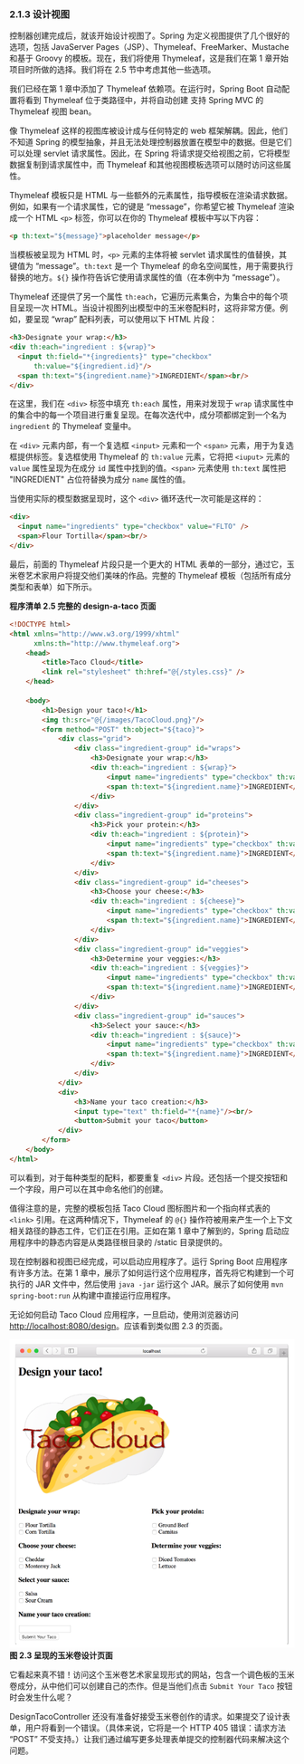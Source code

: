 ### 2.1.3 设计视图

控制器创建完成后，就该开始设计视图了。Spring 为定义视图提供了几个很好的选项，包括 JavaServer Pages（JSP）、Thymeleaf、FreeMarker、Mustache 和基于 Groovy 的模板。现在，我们将使用 Thymeleaf，这是我们在第 1 章开始项目时所做的选择。我们将在 2.5 节中考虑其他一些选项。

我们已经在第 1 章中添加了 Thymeleaf 依赖项。在运行时，Spring Boot 自动配置将看到 Thymeleaf 位于类路径中，并将自动创建
支持 Spring MVC 的 Thymeleaf 视图 bean。

像 Thymeleaf 这样的视图库被设计成与任何特定的 web 框架解耦。因此，他们不知道 Spring 的模型抽象，并且无法处理控制器放置在模型中的数据。但是它们可以处理 servlet 请求属性。因此，在 Spring 将请求提交给视图之前，它将模型数据复制到请求属性中，而 Thymeleaf 和其他视图模板选项可以随时访问这些属性。

Thymeleaf 模板只是 HTML 与一些额外的元素属性，指导模板在渲染请求数据。例如，如果有一个请求属性，它的键是 “message”，你希望它被 Thymeleaf 渲染成一个 HTML `<p>` 标签，你可以在你的 Thymeleaf 模板中写以下内容：

```html
<p th:text="${message}">placeholder message</p>
```

当模板被呈现为 HTML 时，`<p>` 元素的主体将被 servlet 请求属性的值替换，其键值为 “message”。`th:text` 是一个 Thymeleaf 的命名空间属性，用于需要执行替换的地方。`${}` 操作符告诉它使用请求属性的值（在本例中为 “message”）。

Thymeleaf 还提供了另一个属性 `th:each`，它遍历元素集合，为集合中的每个项目呈现一次 HTML。当设计视图列出模型中的玉米卷配料时，这将非常方便。例如，要呈现 “wrap” 配料列表，可以使用以下 HTML 片段：

```html
<h3>Designate your wrap:</h3>
<div th:each="ingredient : ${wrap}">
  <input th:field="*{ingredients}" type="checkbox"
      th:value="${ingredient.id}"/>
  <span th:text="${ingredient.name}">INGREDIENT</span><br/>
</div>
```

在这里，我们在 `<div>` 标签中填充 `th:each` 属性，用来对发现于 `wrap` 请求属性中的集合中的每一个项目进行重复呈现。在每次迭代中，成分项都绑定到一个名为 `ingredient` 的 Thymeleaf 变量中。

在 `<div>` 元素内部，有一个复选框 `<input>` 元素和一个 `<span>` 元素，用于为复选框提供标签。复选框使用 Thymeleaf 的 `th:value` 元素，它将把 `<iuput>` 元素的 `value` 属性呈现为在成分 `id` 属性中找到的值。`<span>` 元素使用 `th:text` 属性把 "INGREDIENT" 占位符替换为成分 `name` 属性的值。

当使用实际的模型数据呈现时，这个 `<div>` 循环迭代一次可能是这样的：

```html
<div>
  <input name="ingredients" type="checkbox" value="FLTO" />
  <span>Flour Tortilla</span><br/>
</div>
```

最后，前面的 Thymeleaf 片段只是一个更大的 HTML 表单的一部分，通过它，玉米卷艺术家用户将提交他们美味的作品。完整的 Thymeleaf 模板（包括所有成分类型和表单）如下所示。

**程序清单 2.5 完整的 design-a-taco 页面**
```html
<!DOCTYPE html>
<html xmlns="http://www.w3.org/1999/xhtml"
      xmlns:th="http://www.thymeleaf.org">
    <head>
        <title>Taco Cloud</title>
        <link rel="stylesheet" th:href="@{/styles.css}" />
    </head>
    
    <body>
        <h1>Design your taco!</h1>
        <img th:src="@{/images/TacoCloud.png}"/>
        <form method="POST" th:object="${taco}">
            <div class="grid">
                <div class="ingredient-group" id="wraps">
                    <h3>Designate your wrap:</h3>
                    <div th:each="ingredient : ${wrap}">
                        <input name="ingredients" type="checkbox" th:value="${ingredient.id}"/>
                        <span th:text="${ingredient.name}">INGREDIENT</span><br/>
                    </div>
                </div>
                <div class="ingredient-group" id="proteins">
                    <h3>Pick your protein:</h3>
                    <div th:each="ingredient : ${protein}">
                        <input name="ingredients" type="checkbox" th:value="${ingredient.id}" />
                        <span th:text="${ingredient.name}">INGREDIENT</span><br/>
                    </div>
                </div>
                <div class="ingredient-group" id="cheeses">
                    <h3>Choose your cheese:</h3>
                    <div th:each="ingredient : ${cheese}">
                        <input name="ingredients" type="checkbox" th:value="${ingredient.id}"/>
                        <span th:text="${ingredient.name}">INGREDIENT</span><br/>
                    </div>
                </div>
                <div class="ingredient-group" id="veggies">
                    <h3>Determine your veggies:</h3>
                    <div th:each="ingredient : ${veggies}">
                        <input name="ingredients" type="checkbox" th:value="${ingredient.id}"/>
                        <span th:text="${ingredient.name}">INGREDIENT</span><br/>
                    </div>
                </div>
                <div class="ingredient-group" id="sauces">
                    <h3>Select your sauce:</h3>
                    <div th:each="ingredient : ${sauce}">
                        <input name="ingredients" type="checkbox" th:value="${ingredient.id}"/>
                        <span th:text="${ingredient.name}">INGREDIENT</span><br/>
                    </div>
                </div>
            </div>
            <div>
                <h3>Name your taco creation:</h3>
                <input type="text" th:field="*{name}"/><br/>
                <button>Submit your taco</button>
            </div>
        </form>
    </body>
</html>
```

可以看到，对于每种类型的配料，都要重复 `<div>` 片段。还包括一个提交按钮和一个字段，用户可以在其中命名他们的创建。

值得注意的是，完整的模板包括 Taco Cloud 图标图片和一个指向样式表的 `<link>` 引用。在这两种情况下，Thymeleaf 的 `@{}` 操作符被用来产生一个上下文相关路径的静态工件，它们正在引用。正如在第 1 章中了解到的，Spring 启动应用程序中的静态内容是从类路径根目录的 /static 目录提供的。

现在控制器和视图已经完成，可以启动应用程序了。运行 Spring Boot 应用程序有许多方法。在第 1 章中，展示了如何运行这个应用程序，首先将它构建到一个可执行的 JAR 文件中，然后使用 `java -jar` 运行这个 JAR。展示了如何使用 `mvn spring-boot:run` 从构建中直接运行应用程序。

无论如何启动 Taco Cloud 应用程序，一旦启动，使用浏览器访问 [http://localhost:8080/design](http://localhost:8080/design)。应该看到类似图 2.3 的页面。

![](../../assets/2.3.png)
**图 2.3 呈现的玉米卷设计页面** <br/>

它看起来真不错！访问这个玉米卷艺术家呈现形式的网站，包含一个调色板的玉米卷成分，从中他们可以创建自己的杰作。但是当他们点击 `Submit Your Taco` 按钮时会发生什么呢？

DesignTacoController 还没有准备好接受玉米卷创作的请求。如果提交了设计表单，用户将看到一个错误。（具体来说，它将是一个 HTTP 405 错误：请求方法 “POST” 不受支持。）让我们通过编写更多处理表单提交的控制器代码来解决这个问题。


